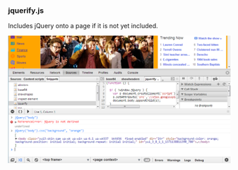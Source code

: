 ### jquerify.js

Includes jQuery onto a page if it is not yet included.

[![jquerify](jquerify.png)](jquerify.js)